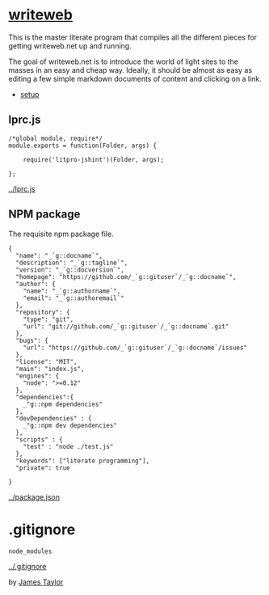 # [writeweb](# "version: 0.1.0; writeweb.net and its uses")

This is the master literate program that compiles all the different pieces for
getting writeweb.net up and running. 

The goal of writeweb.net is to introduce the world of light sites to the
masses in an easy and cheap way. Ideally, it should be almost as easy as
editing a few simple markdown documents of content and clicking on a link. 

* [setup](../server/setup.md "load:")



## lprc.js

    /*global module, require*/ 
    module.exports = function(Folder, args) {

        require('litpro-jshint')(Folder, args);

    };

[../lprc.js](# "save:")

## NPM package

The requisite npm package file. 


    {
      "name": "_`g::docname`",
      "description": "_`g::tagline`",
      "version": "_`g::docversion`",
      "homepage": "https://github.com/_`g::gituser`/_`g::docname`",
      "author": {
        "name": "_`g::authorname`",
        "email": "_`g::authoremail`"
      },
      "repository": {
        "type": "git",
        "url": "git://github.com/_`g::gituser`/_`g::docname`.git"
      },
      "bugs": {
        "url": "https://github.com/_`g::gituser`/_`g::docname`/issues"
      },
      "license": "MIT",
      "main": "index.js",
      "engines": {
        "node": ">=0.12"
      },
      "dependencies":{
        _"g::npm dependencies"
      },
      "devDependencies" : {
        _"g::npm dev dependencies"
      },
      "scripts" : { 
        "test" : "node ./test.js"
      },
      "keywords": ["literate programming"],
      "private": true

    }


[../package.json](# "save:")

# .gitignore

    node_modules

[../.gitignore](# "save:")


by [James Taylor](https://github.com/jostylr "npminfo: jostylr@gmail.com ; 
    deps: ;
    dev: litpro-jshint 0.2.1 ")
